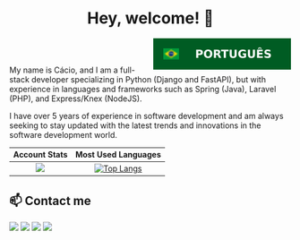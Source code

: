 
<h1 align="center">Hey, welcome! 👋</h2>

<a href="README.md">
<img align="right" src="brazil-flag.svg"></a>
<br><br>

<!-- <img src="https://img.icons8.com/color/100/000000/brazil-circular.png"/>-->

My name is Cácio, and I am a full-stack developer specializing in Python (Django and FastAPI), but with experience in languages and frameworks such as Spring (Java), Laravel (PHP), and Express/Knex (NodeJS).

I have over 5 years of experience in software development and am always seeking to stay updated with the latest trends and innovations in the software development world.

Account Stats |  Most Used Languages
:-------------------------:|:-------------------------:
<img src="https://github-readme-stats.vercel.app/api?username=caciolucas&count_private=true&show_icons=true&theme=tokyonight&include_all_commits=true"/>  | [![Top Langs](https://github-readme-stats.vercel.app/api/top-langs/?username=caciolucas&exclude_repo=ITP,infopolitizado&theme=tokyonight)](https://github.com/caciolucas/github-readme-stats)

<h2>📫 Contact me</h2>

<a href="mailto:cclucas060901@gmail.com"><img src="https://img.shields.io/badge/cclucas060901@gmail.com-gray.svg?logo=mail.ru&style=for-the-badge&color=EA4335&logoColor=white"/></a>
<a href="https://t.me/caciolucas"><img src="https://img.shields.io/badge/@caciolucas-gray.svg?logo=telegram&style=for-the-badge&color=26A5E4&logoColor=white"/></a>
<a href="https://www.linkedin.com/in/cacio-lucas/"><img src="https://img.shields.io/badge//cacio--lucas-gray.svg?logo=linkedin&style=for-the-badge&color=0A66C2&logoColor=white"/></a>
<a href="https://discord.com/users/204224690170888193"><img src="https://img.shields.io/badge/@Cácio Lucas%239722-gray.svg?logo=discord&style=for-the-badge&color=5865F2&logoColor=white"></a>
